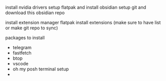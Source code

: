 install nvidia drivers
setup flatpak and install obsidian
setup git and download this obsidian repo

install extension manager flatpak
install extensions (make sure to have list or make git repo to sync)

packages to install
- telegram
- fastfetch
- btop
- vscode 
- oh my posh terminal setup
-  
